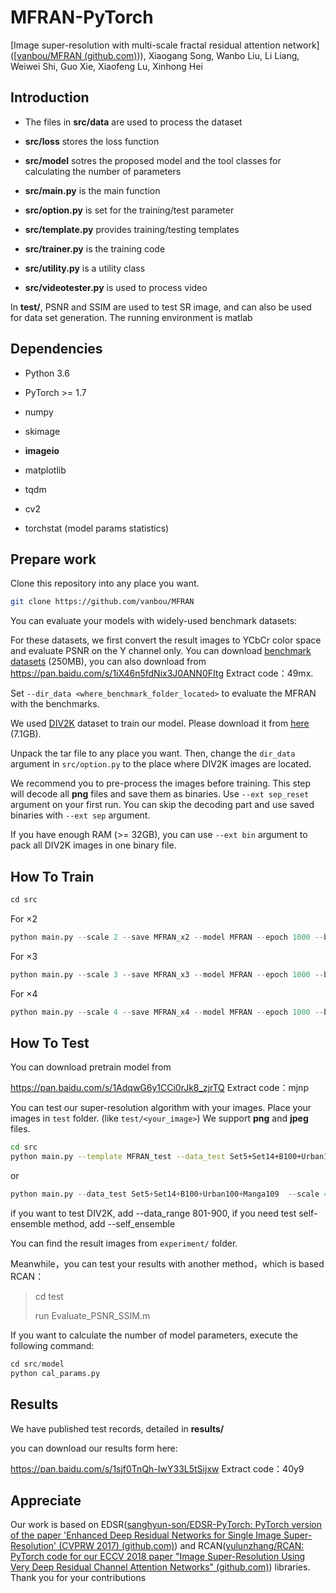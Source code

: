 # MFRAN-PyTorch

[Image super-resolution with multi-scale fractal residual attention network]([[vanbou/MFRAN (github.com)](https://github.com/vanbou/MFRAN))), Xiaogang Song, Wanbo Liu, Li Liang, Weiwei Shi, Guo Xie, Xiaofeng Lu, Xinhong Hei

## Introduction

- The files in **src/data** are used to process the dataset

- **src/loss** stores the loss function
- **src/model** sotres the proposed model and the tool classes for calculating the number of parameters
- **src/main.py** is the main function
- **src/option.py** is set for the training/test parameter
- **src/template.py** provides training/testing templates
- **src/trainer.py** is the training code
- **src/utility.py** is a utility class
- **src/videotester.py** is used to process video

In **test/**, PSNR and SSIM are used to test SR image, and can also be used for data set generation. The running environment is matlab

## Dependencies

* Python 3.6

* PyTorch >= 1.7

* numpy

* skimage

* **imageio**

* matplotlib

* tqdm

* cv2 

* torchstat (model params statistics)

  

## Prepare work
Clone this repository into any place you want.
```bash
git clone https://github.com/vanbou/MFRAN
```

You can evaluate your models with widely-used benchmark datasets:

For these datasets, we first convert the result images to YCbCr color space and evaluate PSNR on the Y channel only. You can download [benchmark datasets](https://cv.snu.ac.kr/research/EDSR/benchmark.tar) (250MB), you can also download from https://pan.baidu.com/s/1iX46n5fdNix3J0ANN0FItg Extract code：49mx. 

Set ``--dir_data <where_benchmark_folder_located>`` to evaluate the MFRAN with the benchmarks.  

We used [DIV2K](http://www.vision.ee.ethz.ch/%7Etimofter/publications/Agustsson-CVPRW-2017.pdf) dataset to train our model. Please download it from [here](https://cv.snu.ac.kr/research/EDSR/DIV2K.tar) (7.1GB).

Unpack the tar file to any place you want. Then, change the ```dir_data``` argument in ```src/option.py``` to the place where DIV2K images are located.

We recommend you to pre-process the images before training. This step will decode all **png** files and save them as binaries. Use ``--ext sep_reset`` argument on your first run. You can skip the decoding part and use saved binaries with ``--ext sep`` argument.

If you have enough RAM (>= 32GB), you can use ``--ext bin`` argument to pack all DIV2K images in one binary file.



## How  To Train

```python
cd src   
```

For ×2

```python
python main.py --scale 2 --save MFRAN_x2 --model MFRAN --epoch 1000 --batch_size 16 --patch_size 96
```

For ×3

```python
python main.py --scale 3 --save MFRAN_x3 --model MFRAN --epoch 1000 --batch_size 16 --patch_size 144
```

For ×4

```python
python main.py --scale 4 --save MFRAN_x4 --model MFRAN --epoch 1000 --batch_size 16 --patch_size 192
```



## How  To Test

You can download pretrain model from 

https://pan.baidu.com/s/1AdqwG6y1CCi0rJk8_zjrTQ 
Extract code：mjnp

You can test our super-resolution algorithm with your images. Place your images in ``test`` folder. (like ``test/<your_image>``) We support **png** and **jpeg** files.

```bash
cd src    
python main.py --template MFRAN_test --data_test Set5+Set14+B100+Urban100+Manga109 --save MFRAN_x2_result --pre_train weight/MFRAN-2x.pt
```

or

```python
python main.py --data_test Set5+Set14+B100+Urban100+Manga109  --scale 4 --pre_train 'pretrain model path' --test_only  --chop
```

if you want to test DIV2K, add --data_range 801-900, if you need test self-ensemble method, add --self_ensemble

You can find the result images from ```experiment/``` folder.

Meanwhile，you can test your results with another method，which is based RCAN：

> cd test
>
> run Evaluate_PSNR_SSIM.m

If you want to calculate the number of model parameters, execute the following command:

```python
cd src/model
python cal_params.py
```



## Results

We have published test records, detailed in **results/**

you can download our results form here:

https://pan.baidu.com/s/1sjf0TnQh-IwY33L5tSijxw 
Extract code：40y9



## Appreciate

Our work is based on EDSR([sanghyun-son/EDSR-PyTorch: PyTorch version of the paper 'Enhanced Deep Residual Networks for Single Image Super-Resolution' (CVPRW 2017) (github.com)](https://github.com/sanghyun-son/EDSR-PyTorch)) and RCAN([yulunzhang/RCAN: PyTorch code for our ECCV 2018 paper "Image Super-Resolution Using Very Deep Residual Channel Attention Networks" (github.com)](https://github.com/yulunzhang/RCAN)) libraries. Thank you for your contributions
